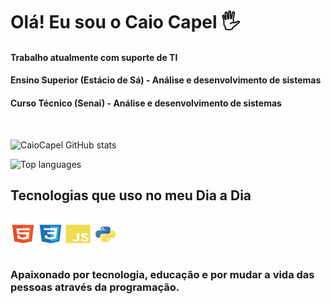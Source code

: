 # Olá! Eu sou o Caio Capel 🖐️

#### Trabalho atualmente com suporte de TI
#### Ensino Superior (Estácio de Sá) - Análise e desenvolvimento de sistemas 
#### Curso Técnico (Senai) - Análise e desenvolvimento de sistemas
<br>
<div>

![CaioCapel GitHub stats](https://github-readme-stats.vercel.app/api?username=CaioCapel&show_icons=true&theme=radical)

![Top languages](https://img.shields.io/github/languages/top/CaioCapel/CaioCapel)



## Tecnologias que uso no meu Dia a Dia   
<div style="display: inline_block"><br>
  <img align="center" alt="Rafa-HTML" height="30" width="40" src="https://raw.githubusercontent.com/devicons/devicon/master/icons/html5/html5-original.svg">
   <img align="center" alt="Rafa-CSS" height="30" width="40" src="https://raw.githubusercontent.com/devicons/devicon/master/icons/css3/css3-original.svg">
  <img align="center" alt="Rafa-Js" height="30" width="40" src="https://raw.githubusercontent.com/devicons/devicon/master/icons/javascript/javascript-plain.svg">
  <img align="center" alt="Rafa-Python" height="30" width="40" src="https://raw.githubusercontent.com/devicons/devicon/master/icons/python/python-original.svg">

</div>
<br>
          
### Apaixonado por tecnologia, educação e por mudar a vida das pessoas através da programação.



